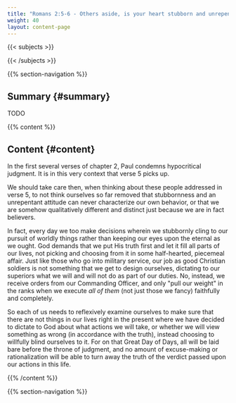 ```yaml
---
title: "Romans 2:5-6 - Others aside, is your heart stubborn and unrepentant?"
weight: 40
layout: content-page
---
```


{{< subjects >}}

{{< /subjects >}}

{{% section-navigation %}}

<!-- ## Video {#video}

{{% video
src=""

playlist=""

video=""

audio=""

slides="https://bibledocs.org/slides/"
%}} -->

## Summary {#summary}

TODO

<!-- ## Timestamps {#timestamps} -->

{{% content %}}

## Content {#content}

<!-- --- -->

In the first several verses of chapter 2, Paul condemns hypocritical judgment. It is in this very context that verse 5 picks up.
 
We should take care then, when thinking about these people addressed in verse 5, to not think ourselves so far removed that stubbornness and an unrepentant attitude can never characterize our own behavior, or that we are somehow qualitatively different and distinct just because we are in fact believers.

In fact, every day we too make decisions wherein we stubbornly cling to our pursuit of worldly things rather than keeping our eyes upon the eternal as we ought. God demands that we put His truth first and let it fill all parts of our lives, not picking and choosing from it in some half-hearted, piecemeal affair. Just like those who go into military service, our job as good Christian soldiers is not something that we get to design ourselves, dictating to our superiors what we will and will not do as part of our duties. No, instead, we receive orders from our Commanding Officer, and only "pull our weight" in the ranks when we execute *all of them* (not just those we fancy) faithfully and completely.

So each of us needs to reflexively examine ourselves to make sure that there are not things in our lives right in the present where we have decided to dictate to God about what actions we will take, or whether we will view something as wrong (in accordance with the truth), instead choosing to willfully blind ourselves to it. For on that Great Day of Days, all will be laid bare before the throne of judgment, and no amount of excuse-making or rationalization will be able to turn away the truth of the verdict passed upon our actions in this life.

{{% /content %}}


<!-- {{% transcript %}}

## Video/audio transcript {#video-audio-transcript}



{{% /transcript %}} -->

{{% section-navigation %}}
